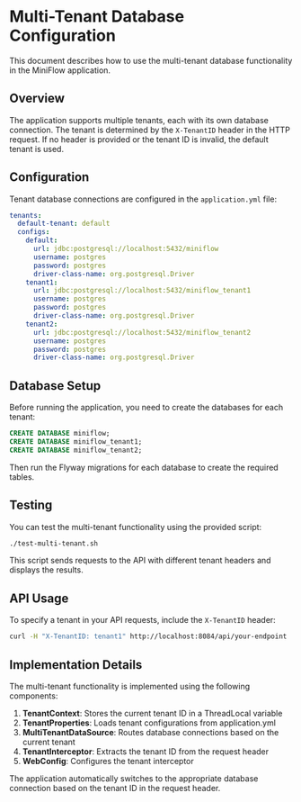 # Multi-Tenant Database Configuration

This document describes how to use the multi-tenant database functionality in the MiniFlow application.

## Overview

The application supports multiple tenants, each with its own database connection. The tenant is determined by the `X-TenantID` header in the HTTP request. If no header is provided or the tenant ID is invalid, the default tenant is used.

## Configuration

Tenant database connections are configured in the `application.yml` file:

```yaml
tenants:
  default-tenant: default
  configs:
    default:
      url: jdbc:postgresql://localhost:5432/miniflow
      username: postgres
      password: postgres
      driver-class-name: org.postgresql.Driver
    tenant1:
      url: jdbc:postgresql://localhost:5432/miniflow_tenant1
      username: postgres
      password: postgres
      driver-class-name: org.postgresql.Driver
    tenant2:
      url: jdbc:postgresql://localhost:5432/miniflow_tenant2
      username: postgres
      password: postgres
      driver-class-name: org.postgresql.Driver
```

## Database Setup

Before running the application, you need to create the databases for each tenant:

```sql
CREATE DATABASE miniflow;
CREATE DATABASE miniflow_tenant1;
CREATE DATABASE miniflow_tenant2;
```

Then run the Flyway migrations for each database to create the required tables.

## Testing

You can test the multi-tenant functionality using the provided script:

```bash
./test-multi-tenant.sh
```

This script sends requests to the API with different tenant headers and displays the results.

## API Usage

To specify a tenant in your API requests, include the `X-TenantID` header:

```bash
curl -H "X-TenantID: tenant1" http://localhost:8084/api/your-endpoint
```

## Implementation Details

The multi-tenant functionality is implemented using the following components:

1. **TenantContext**: Stores the current tenant ID in a ThreadLocal variable
2. **TenantProperties**: Loads tenant configurations from application.yml
3. **MultiTenantDataSource**: Routes database connections based on the current tenant
4. **TenantInterceptor**: Extracts the tenant ID from the request header
5. **WebConfig**: Configures the tenant interceptor

The application automatically switches to the appropriate database connection based on the tenant ID in the request header.